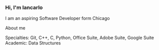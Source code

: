 ### Hi, I'm Iancarlo


I am an aspiring Software Developer form Chicago 

About me 

  Specialties: Git, C++, C, Python, Office Suite, Adobe Suite, Google Suite
  Academic: Data Structures
